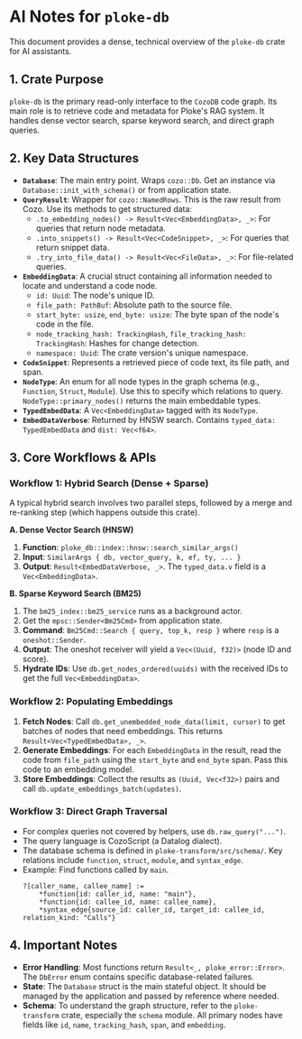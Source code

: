 # AI Notes for `ploke-db`

This document provides a dense, technical overview of the `ploke-db` crate for AI assistants.

## 1. Crate Purpose

`ploke-db` is the primary read-only interface to the `CozoDB` code graph. Its main role is to retrieve code and metadata for Ploke's RAG system. It handles dense vector search, sparse keyword search, and direct graph queries.

## 2. Key Data Structures

-   **`Database`**: The main entry point. Wraps `cozo::Db`. Get an instance via `Database::init_with_schema()` or from application state.
-   **`QueryResult`**: Wrapper for `cozo::NamedRows`. This is the raw result from Cozo. Use its methods to get structured data:
    -   `.to_embedding_nodes() -> Result<Vec<EmbeddingData>, _>`: For queries that return node metadata.
    -   `.into_snippets() -> Result<Vec<CodeSnippet>, _>`: For queries that return snippet data.
    -   `.try_into_file_data() -> Result<Vec<FileData>, _>`: For file-related queries.
-   **`EmbeddingData`**: A crucial struct containing all information needed to locate and understand a code node.
    -   `id: Uuid`: The node's unique ID.
    -   `file_path: PathBuf`: Absolute path to the source file.
    -   `start_byte: usize`, `end_byte: usize`: The byte span of the node's code in the file.
    -   `node_tracking_hash: TrackingHash`, `file_tracking_hash: TrackingHash`: Hashes for change detection.
    -   `namespace: Uuid`: The crate version's unique namespace.
-   **`CodeSnippet`**: Represents a retrieved piece of code text, its file path, and span.
-   **`NodeType`**: An enum for all node types in the graph schema (e.g., `Function`, `Struct`, `Module`). Use this to specify which relations to query. `NodeType::primary_nodes()` returns the main embeddable types.
-   **`TypedEmbedData`**: A `Vec<EmbeddingData>` tagged with its `NodeType`.
-   **`EmbedDataVerbose`**: Returned by HNSW search. Contains `typed_data: TypedEmbedData` and `dist: Vec<f64>`.

## 3. Core Workflows & APIs

### Workflow 1: Hybrid Search (Dense + Sparse)

A typical hybrid search involves two parallel steps, followed by a merge and re-ranking step (which happens outside this crate).

**A. Dense Vector Search (HNSW)**
1.  **Function**: `ploke_db::index::hnsw::search_similar_args()`
2.  **Input**: `SimilarArgs { db, vector_query, k, ef, ty, ... }`
3.  **Output**: `Result<EmbedDataVerbose, _>`. The `typed_data.v` field is a `Vec<EmbeddingData>`.

**B. Sparse Keyword Search (BM25)**
1.  The `bm25_index::bm25_service` runs as a background actor.
2.  Get the `mpsc::Sender<Bm25Cmd>` from application state.
3.  **Command**: `Bm25Cmd::Search { query, top_k, resp }` where `resp` is a `oneshot::Sender`.
4.  **Output**: The oneshot receiver will yield a `Vec<(Uuid, f32)>` (node ID and score).
5.  **Hydrate IDs**: Use `db.get_nodes_ordered(uuids)` with the received IDs to get the full `Vec<EmbeddingData>`.

### Workflow 2: Populating Embeddings

1.  **Fetch Nodes**: Call `db.get_unembedded_node_data(limit, cursor)` to get batches of nodes that need embeddings. This returns `Result<Vec<TypedEmbedData>, _>`.
2.  **Generate Embeddings**: For each `EmbeddingData` in the result, read the code from `file_path` using the `start_byte` and `end_byte` span. Pass this code to an embedding model.
3.  **Store Embeddings**: Collect the results as `(Uuid, Vec<f32>)` pairs and call `db.update_embeddings_batch(updates)`.

### Workflow 3: Direct Graph Traversal

-   For complex queries not covered by helpers, use `db.raw_query("...")`.
-   The query language is CozoScript (a Datalog dialect).
-   The database schema is defined in `ploke-transform/src/schema/`. Key relations include `function`, `struct`, `module`, and `syntax_edge`.
-   Example: Find functions called by `main`.
    ```datalog
    ?[caller_name, callee_name] :=
        *function{id: caller_id, name: "main"},
        *function{id: callee_id, name: callee_name},
        *syntax_edge{source_id: caller_id, target_id: callee_id, relation_kind: "Calls"}
    ```

## 4. Important Notes

-   **Error Handling**: Most functions return `Result<_, ploke_error::Error>`. The `DbError` enum contains specific database-related failures.
-   **State**: The `Database` struct is the main stateful object. It should be managed by the application and passed by reference where needed.
-   **Schema**: To understand the graph structure, refer to the `ploke-transform` crate, especially the `schema` module. All primary nodes have fields like `id`, `name`, `tracking_hash`, `span`, and `embedding`.
